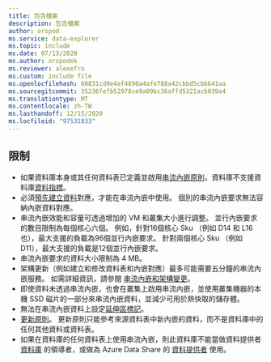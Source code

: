 ```yaml
---
title: 包含檔案
description: 包含檔案
author: orspod
ms.service: data-explorer
ms.topic: include
ms.date: 07/13/2020
ms.author: orspodek
ms.reviewer: alexefro
ms.custom: include file
ms.openlocfilehash: 60831cd9e4af4890a4afe788a42cbbd5cbb641aa
ms.sourcegitcommit: 35236fefb52978ce9a09bc36affd5321acb039a4
ms.translationtype: MT
ms.contentlocale: zh-TW
ms.lasthandoff: 12/15/2020
ms.locfileid: "97531833"
---
```

## <a name="limitations"></a>限制

* 如果資料庫本身或其任何資料表已定義並啟用[串流內嵌原則](../kusto/management/streamingingestionpolicy.md)，資料庫不支援資料庫[資料指標](../kusto/management/databasecursor.md)。
* 必須[預先建立](../kusto/management/create-ingestion-mapping-command.md)[資料](../kusto/management/mappings.md)對應，才能在串流內嵌中使用。 個別的串流內嵌要求無法容納內嵌資料對應。
* 串流內嵌效能和容量可透過增加的 VM 和叢集大小進行調整。 並行內嵌要求的數目限制為每個核心六個。 例如，針對16個核心 Sku （例如 D14 和 L16 也），最大支援的負載為96個並行內嵌要求。 針對兩個核心 Sku （例如 D11），最大支援的負載是12個並行內嵌要求。
* 串流內嵌要求的資料大小限制為 4 MB。
* 架構更新（例如建立和修改資料表和內嵌對應）最多可能需要五分鐘的串流內嵌服務。 如需詳細資訊，請參閱 [串流內嵌和架構變更](../kusto/management/data-ingestion/streaming-ingestion-schema-changes.md)。
* 即使資料未透過串流內嵌，也會在叢集上啟用串流內嵌，並使用叢集機器的本機 SSD 磁片的一部分來串流內嵌資料，並減少可用於熱快取的儲存體。
* 無法在串流內嵌資料上設定[延伸區標記](../kusto/management/extents-overview.md#extent-tagging)。
* [更新原則](../kusto/management/updatepolicy.md)。 更新原則只能參考來源資料表中新內嵌的資料，而不是資料庫中的任何其他資料或資料表。
* 如果在資料庫的任何資料表上使用串流內嵌，則此資料庫不能當做資料提供者 [資料庫](../follower.md) 的領導者，或做為 Azure Data Share 的 [資料提供者](../data-share.md#data-provider---share-data) 使用。

